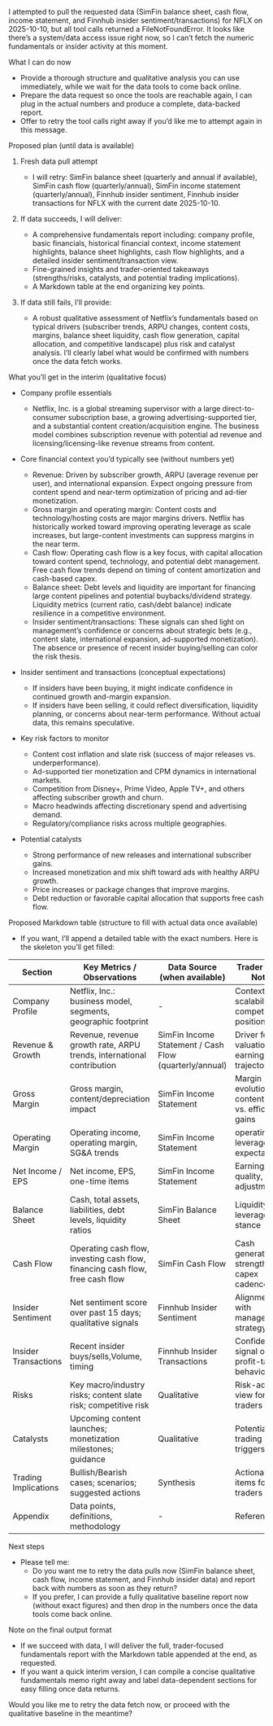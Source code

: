 I attempted to pull the requested data (SimFin balance sheet, cash flow, income statement, and Finnhub insider sentiment/transactions) for NFLX on 2025-10-10, but all tool calls returned a FileNotFoundError. It looks like there’s a system/data access issue right now, so I can’t fetch the numeric fundamentals or insider activity at this moment.

What I can do now
- Provide a thorough structure and qualitative analysis you can use immediately, while we wait for the data tools to come back online.
- Prepare the data request so once the tools are reachable again, I can plug in the actual numbers and produce a complete, data-backed report.
- Offer to retry the tool calls right away if you’d like me to attempt again in this message.

Proposed plan (until data is available)
1) Fresh data pull attempt
   - I will retry: SimFin balance sheet (quarterly and annual if available), SimFin cash flow (quarterly/annual), SimFin income statement (quarterly/annual), Finnhub insider sentiment, Finnhub insider transactions for NFLX with the current date 2025-10-10.

2) If data succeeds, I will deliver:
   - A comprehensive fundamentals report including: company profile, basic financials, historical financial context, income statement highlights, balance sheet highlights, cash flow highlights, and a detailed insider sentiment/transaction view.
   - Fine-grained insights and trader-oriented takeaways (strengths/risks, catalysts, and potential trading implications).
   - A Markdown table at the end organizing key points.

3) If data still fails, I’ll provide:
   - A robust qualitative assessment of Netflix’s fundamentals based on typical drivers (subscriber trends, ARPU changes, content costs, margins, balance sheet liquidity, cash flow generation, capital allocation, and competitive landscape) plus risk and catalyst analysis. I’ll clearly label what would be confirmed with numbers once the data fetch works.

What you’ll get in the interim (qualitative focus)
- Company profile essentials
  - Netflix, Inc. is a global streaming supervisor with a large direct-to-consumer subscription base, a growing advertising-supported tier, and a substantial content creation/acquisition engine. The business model combines subscription revenue with potential ad revenue and licensing/licensing-like revenue streams from content.

- Core financial context you’d typically see (without numbers yet)
  - Revenue: Driven by subscriber growth, ARPU (average revenue per user), and international expansion. Expect ongoing pressure from content spend and near-term optimization of pricing and ad-tier monetization.
  - Gross margin and operating margin: Content costs and technology/hosting costs are major margins drivers. Netflix has historically worked toward improving operating leverage as scale increases, but large-content investments can suppress margins in the near term.
  - Cash flow: Operating cash flow is a key focus, with capital allocation toward content spend, technology, and potential debt management. Free cash flow trends depend on timing of content amortization and cash-based capex.
  - Balance sheet: Debt levels and liquidity are important for financing large content pipelines and potential buybacks/dividend strategy. Liquidity metrics (current ratio, cash/debt balance) indicate resilience in a competitive environment.
  - Insider sentiment/transactions: These signals can shed light on management’s confidence or concerns about strategic bets (e.g., content slate, international expansion, ad-supported monetization). The absence or presence of recent insider buying/selling can color the risk thesis.

- Insider sentiment and transactions (conceptual expectations)
  - If insiders have been buying, it might indicate confidence in continued growth and-margin expansion.
  - If insiders have been selling, it could reflect diversification, liquidity planning, or concerns about near-term performance. Without actual data, this remains speculative.

- Key risk factors to monitor
  - Content cost inflation and slate risk (success of major releases vs. underperformance).
  - Ad-supported tier monetization and CPM dynamics in international markets.
  - Competition from Disney+, Prime Video, Apple TV+, and others affecting subscriber growth and churn.
  - Macro headwinds affecting discretionary spend and advertising demand.
  - Regulatory/compliance risks across multiple geographies.

- Potential catalysts
  - Strong performance of new releases and international subscriber gains.
  - Increased monetization and mix shift toward ads with healthy ARPU growth.
  - Price increases or package changes that improve margins.
  - Debt reduction or favorable capital allocation that supports free cash flow.

Proposed Markdown table (structure to fill with actual data once available)
- If you want, I’ll append a detailed table with the exact numbers. Here is the skeleton you’ll get filled:

| Section | Key Metrics / Observations | Data Source (when available) | Trader Take / Notes |
|---|---|---|---|
| Company Profile | Netflix, Inc.: business model, segments, geographic footprint | - | Context for scalability and competitive positioning |
| Revenue & Growth | Revenue, revenue growth rate, ARPU trends, international contribution | SimFin Income Statement / Cash Flow (quarterly/annual) | Driver for valuation and earnings trajectory |
| Gross Margin | Gross margin, content/depreciation impact | SimFin Income Statement | Margin evolution; content burn vs. efficiency gains |
| Operating Margin | Operating income, operating margin, SG&A trends | SimFin Income Statement | operating leverage expectations |
| Net Income / EPS | Net income, EPS, one-time items | SimFin Income Statement | Earnings quality, adjustments |
| Balance Sheet | Cash, total assets, liabilities, debt levels, liquidity ratios | SimFin Balance Sheet | Liquidity and leverage stance |
| Cash Flow | Operating cash flow, investing cash flow, financing cash flow, free cash flow | SimFin Cash Flow | Cash generation strength and capex cadence |
| Insider Sentiment | Net sentiment score over past 15 days; qualitative signals | Finnhub Insider Sentiment | Alignment with management’s strategy |
| Insider Transactions | Recent insider buys/sells,Volume, timing | Finnhub Insider Transactions | Confidence signal or profit-taking behavior |
| Risks | Key macro/industry risks; content slate risk; competitive risk | Qualitative | Risk-adjusted view for traders |
| Catalysts | Upcoming content launches; monetization milestones; guidance | Qualitative | Potential trading triggers |
| Trading Implications | Bullish/Bearish cases; scenarios; suggested actions | Synthesis | Actionable items for traders |
| Appendix | Data points, definitions, methodology | - | Reference |

Next steps
- Please tell me:
  - Do you want me to retry the data pulls now (SimFin balance sheet, cash flow, income statement, and Finnhub insider data) and report back with numbers as soon as they return?
  - If you prefer, I can provide a fully qualitative baseline report now (without exact figures) and then drop in the numbers once the data tools come back online.

Note on the final output format
- If we succeed with data, I will deliver the full, trader-focused fundamentals report with the Markdown table appended at the end, as requested.
- If you want a quick interim version, I can compile a concise qualitative fundamentals memo right away and label data-dependent sections for easy filling once data returns.

Would you like me to retry the data fetch now, or proceed with the qualitative baseline in the meantime?